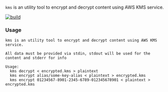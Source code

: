 `kms` is an utility tool to encrypt and decrypt content using AWS KMS service.

[![build](https://github.com/rochacon/kms/workflows/build/badge.svg)](https://github.com/rochacon/kms/actions?query=workflow%3Abuild)

### Usage

```
kms is an utility tool to encrypt and decrypt content using AWS KMS service.

All data must be provided via stdin, stdout will be used for the content and stderr for info

Usage:
  kms decrypt < encrypted.kms > plaintext
  kms encrypt alias/some-key-alias < plaintext > encrypted.kms
  kms encrypt 01234567-8901-2345-6789-012345678901 < plaintext > encrypted.kms
```
